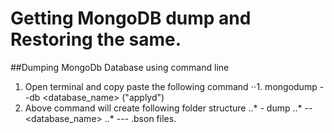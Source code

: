 # Getting MongoDB dump and Restoring the same.

##Dumping MongoDb Database using command line
    
1. Open terminal and copy paste the following command
⋅⋅1. mongodump --db <database_name> ("applyd")
2. Above command will create following folder structure
..* - dump
..*  -- <database_name>
..*   --- .bson files.
